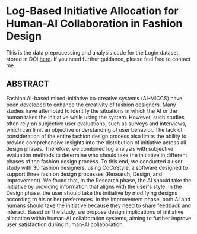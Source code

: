 # Log-Based Initiative Allocation for Human-AI Collaboration in Fashion Design
This is the data preprocessing and analysis code for the Login dataset stored in DOI [here](https://doi.org/10.5281/zenodo.14616661).
If you need further guidance, please feel free to contact me.

## ABSTRACT
Fashion AI-based mixed-initiative co-creative systems (AI-MICCS) have been developed to enhance the creativity of fashion designers. Many studies have attempted to identify the situations in which the AI or the human takes the initiative while using the system. However, such studies often rely on subjective user evaluations, such as surveys and interviews, which can limit an objective understanding of user behavior. The lack of consideration of the entire fashion design process also limits the ability to provide comprehensive insights into the distribution of initiative across all design phases. Therefore, we combined log analysis with subjective evaluation methods to determine who should take the initiative in different phases of the fashion design process. To this end, we conducted a user study with 30 fashion designers, using CoCoStyle, a software designed to support three fashion design processes (Research, Design, and Improvement). We found that, in the Research phase, the AI should take the initiative by providing information that aligns with the user's style. In the Design phase, the user should take the initiative by modifying designs according to his or her preferences. In the Improvement phase, both AI and humans should take the initiative because they need to share feedback and interact. Based on the study, we propose design implications of initiative allocation within human-AI collaboration systems, aiming to further improve user satisfaction during human-AI collaboration.